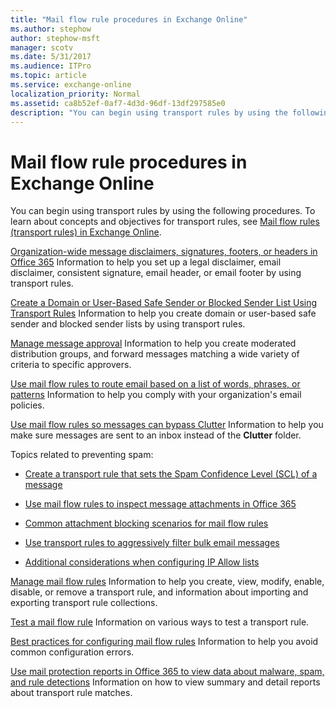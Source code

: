 ```yaml
---
title: "Mail flow rule procedures in Exchange Online"
ms.author: stephow
author: stephow-msft
manager: scotv
ms.date: 5/31/2017
ms.audience: ITPro
ms.topic: article
ms.service: exchange-online
localization_priority: Normal
ms.assetid: ca8b52ef-0af7-4d3d-96df-13df297585e0
description: "You can begin using transport rules by using the following procedures. To learn about concepts and objectives for transport rules, see Mail flow rules (transport rules) in Exchange Online."
---
```


# Mail flow rule procedures in Exchange Online

You can begin using transport rules by using the following procedures. To learn about concepts and objectives for transport rules, see [Mail flow rules (transport rules) in Exchange Online](mail-flow-rules.md).
  
[Organization-wide message disclaimers, signatures, footers, or headers in Office 365](disclaimers-signatures-footers-or-headers.md) Information to help you set up a legal disclaimer, email disclaimer, consistent signature, email header, or email footer by using transport rules. 
  
[Create a Domain or User-Based Safe Sender or Blocked Sender List Using Transport Rules](http://technet.microsoft.com/library/9721b46d-cbea-4121-be51-542395e6fd21.aspx) Information to help you create domain or user-based safe sender and blocked sender lists by using transport rules. 
  
[Manage message approval](manage-message-approval.md) Information to help you create moderated distribution groups, and forward messages matching a wide variety of criteria to specific approvers. 
  
[Use mail flow rules to route email based on a list of words, phrases, or patterns](use-rules-to-route-email.md) Information to help you comply with your organization's email policies. 
  
[Use mail flow rules so messages can bypass Clutter](use-rules-to-bypass-clutter.md) Information to help you make sure messages are sent to an inbox instead of the **Clutter** folder. 
  
Topics related to preventing spam:
  
- [Create a transport rule that sets the Spam Confidence Level (SCL) of a message](http://technet.microsoft.com/library/4ccab17a-6d49-4786-aa28-92fb28893e99.aspx)
    
- [Use mail flow rules to inspect message attachments in Office 365](inspect-message-attachments.md)
    
- [Common attachment blocking scenarios for mail flow rules](common-attachment-blocking-scenarios.md)
    
- [Use transport rules to aggressively filter bulk email messages](http://technet.microsoft.com/library/2889c82e-fab0-4e85-87b0-b001b2ccd4f7.aspx)
    
- [Additional considerations when configuring IP Allow lists](http://technet.microsoft.com/library/6ae78c12-7bbe-44fa-ab13-c3768387d0e3.aspx#bkmk_addtionalconsiderationswhenconfiguringipallowlists)
    
[Manage mail flow rules](manage-mail-flow-rules.md) Information to help you create, view, modify, enable, disable, or remove a transport rule, and information about importing and exporting transport rule collections. 
  
[Test a mail flow rule](test-mail-flow-rules.md) Information on various ways to test a transport rule. 
  
[Best practices for configuring mail flow rules](configuration-best-practices.md) Information to help you avoid common configuration errors. 
  
[Use mail protection reports in Office 365 to view data about malware, spam, and rule detections](../../monitoring/use-mail-protection-reports.md) Information on how to view summary and detail reports about transport rule matches. 
  

